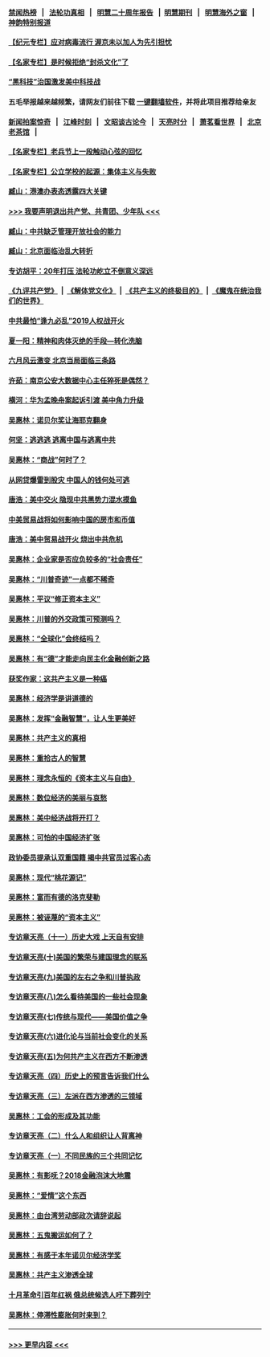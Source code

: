 #### [禁闻热榜](热点新闻.md?=0)  &nbsp;&nbsp;|&nbsp;&nbsp; [法轮功真相](https://github.com/gfw-breaker/truth/blob/master/README.md?=0) &nbsp;&nbsp;|&nbsp;&nbsp; [明慧二十周年报告](https://github.com/gfw-breaker/mh-reports/blob/master/README.md?=0) &nbsp;&nbsp;|&nbsp;&nbsp;[明慧期刊](https://github.com/gfw-breaker/mh-qikan) &nbsp;&nbsp;|&nbsp;&nbsp; [明慧海外之窗](https://github.com/gfw-breaker/mh-news/blob/master/README.md?=0) &nbsp;&nbsp;|&nbsp;&nbsp; [神韵特别报道](https://github.com/gfw-breaker/mh-news/blob/master/shenyun.md?=0)
#### [【纪元专栏】应对病毒流行 渥京未以加人为先引担忧](../pages/nsc423/n11875714.md?t=03040731) 
#### [【名家专栏】是时候拒绝“封杀文化”了](../pages/nsc423/n11814093.md?t=03040731) 
#### [“黑科技”治国激发美中科技战](../pages/nsc423/n11638056.md?t=03040731) 
#### 五毛举报越来越频繁，请网友们前往下载 [一键翻墙软件](https://github.com/gfw-breaker/ssr-accounts)，并将此项目推荐给亲友
#### [新闻拍案惊奇](https://github.com/gfw-breaker/banned-news/blob/master/pages/link4.md) &nbsp;&nbsp;|&nbsp;&nbsp; [江峰时刻](https://github.com/gfw-breaker/banned-news/blob/master/pages/link4.md) &nbsp;&nbsp;|&nbsp;&nbsp; [文昭谈古论今](https://github.com/gfw-breaker/banned-news/blob/master/pages/link4.md) &nbsp;&nbsp;|&nbsp;&nbsp; [天亮时分](https://github.com/gfw-breaker/banned-news/blob/master/pages/link4.md) &nbsp;&nbsp;|&nbsp;&nbsp; [萧茗看世界](https://github.com/gfw-breaker/banned-news/blob/master/pages/link4.md) &nbsp;&nbsp;|&nbsp;&nbsp; [北京老茶馆](https://github.com/gfw-breaker/banned-news/blob/master/pages/link4.md) &nbsp;&nbsp;|&nbsp;&nbsp; 
#### [【名家专栏】老兵节上一段触动心弦的回忆](../pages/nsc423/n11646016.md?t=03040731) 
#### [【名家专栏】公立学校的起源：集体主义与失败](../pages/nsc423/n11601833.md?t=03040731) 
#### [臧山：港澳办表态透露四大关键](../pages/nsc423/n11421628.md?t=03040731) 
#### [>>> 我要声明退出共产党、共青团、少年队 <<<](https://github.com/begood0513/goodnews/blob/master/quit/letter.md) 
#### [臧山：中共缺乏管理开放社会的能力](../pages/nsc423/n11407457.md?t=03040731) 
#### [臧山：北京面临治乱大转折](../pages/nsc423/n11406895.md?t=03040731) 
#### [专访胡平：20年打压 法轮功屹立不倒意义深远](../pages/nsc423/n11398800.md?t=03040731) 
#### [《九评共产党》](https://github.com/begood0513/9ping.md/blob/master/README.md) &nbsp;|&nbsp; [《解体党文化》](../../../../jtdwh.md/blob/master/README.md)  &nbsp;|&nbsp; [《共产主义的终极目的》](../../../../gczydzjmd.md/blob/master/README.md) &nbsp;|&nbsp; [《魔鬼在统治我们的世界》](../../../../mgztzwmdsj.md/blob/master/README.md) 
#### [中共最怕“逢九必乱”2019人权战开火](../pages/nsc423/n11385248.md?t=03040731) 
#### [夏一阳：精神和肉体灭绝的手段—转化洗脑](../pages/nsc423/n11368250.md?t=03040731) 
#### [六月风云激变 北京当局面临三条路](../pages/nsc423/n11313668.md?t=03040731) 
#### [许茹：南京公安大数据中心主任猝死是偶然？](../pages/nsc423/n11064744.md?t=03040731) 
#### [横河：华为孟晚舟案起诉引渡 美中角力升级](../pages/nsc423/n11027230.md?t=03040731) 
#### [吴惠林：诺贝尔奖让海耶克翻身](../pages/nsc423/n10890049.md?t=03040731) 
#### [何坚：逃逃逃 逃离中国与逃离中共](../pages/nsc423/n10592891.md?t=03040731) 
#### [吴惠林：“商战”何时了？](../pages/nsc423/n10573558.md?t=03040731) 
#### [从网贷爆雷到股灾 中国人的钱何处可逃](../pages/nsc423/n10572800.md?t=03040731) 
#### [唐浩：美中交火 隐现中共黑势力混水摸鱼](../pages/nsc423/n10544040.md?t=03040731) 
#### [中美贸易战将如何影响中国的房市和币值](../pages/nsc423/n10543697.md?t=03040731) 
#### [唐浩：美中贸易战开火 烧出中共危机](../pages/nsc423/n10540126.md?t=03040731) 
#### [吴惠林：企业家是否应负较多的“社会责任”](../pages/nsc423/n10535022.md?t=03040731) 
#### [吴惠林：“川普奇迹”一点都不稀奇](../pages/nsc423/n10512808.md?t=03040731) 
#### [吴惠林：平议“修正资本主义”](../pages/nsc423/n10495724.md?t=03040731) 
#### [吴惠林：川普的外交政策可预测吗？](../pages/nsc423/n10462387.md?t=03040731) 
#### [吴惠林：“全球化”会终结吗？](../pages/nsc423/n10452838.md?t=03040731) 
#### [吴惠林：有“德”才能走向民主化金融创新之路](../pages/nsc423/n10432292.md?t=03040731) 
#### [获奖作家：这共产主义是一种癌](../pages/nsc423/n10431541.md?t=03040731) 
#### [吴惠林：经济学是讲道德的](../pages/nsc423/n10398014.md?t=03040731) 
#### [吴惠林：发挥“金融智慧”，让人生更美好](../pages/nsc423/n10375019.md?t=03040731) 
#### [吴惠林：共产主义的真相](../pages/nsc423/n10351394.md?t=03040731) 
#### [吴惠林：重拾古人的智慧](../pages/nsc423/n10337691.md?t=03040731) 
#### [吴惠林：理念永恒的《资本主义与自由》](../pages/nsc423/n10316274.md?t=03040731) 
#### [吴惠林：数位经济的美丽与哀愁](../pages/nsc423/n10292946.md?t=03040731) 
#### [吴惠林：美中经济战将开打？](../pages/nsc423/n10258825.md?t=03040731) 
#### [吴惠林：可怕的中国经济扩张](../pages/nsc423/n10219147.md?t=03040731) 
#### [政协委员提承认双重国籍 揭中共官员过客心态](../pages/nsc423/n10208809.md?t=03040731) 
#### [吴惠林：现代“桃花源记”](../pages/nsc423/n10185234.md?t=03040731) 
#### [吴惠林：富而有德的洛克斐勒](../pages/nsc423/n10142264.md?t=03040731) 
#### [吴惠林：被诬蔑的“资本主义”](../pages/nsc423/n10124816.md?t=03040731) 
#### [专访章天亮（十一）历史大戏 上天自有安排](../pages/nsc423/n10094905.md?t=03040731) 
#### [专访章天亮(十)美国的繁荣与建国理念的联系](../pages/nsc423/n10094899.md?t=03040731) 
#### [专访章天亮(九)美国的左右之争和川普执政](../pages/nsc423/n10094889.md?t=03040731) 
#### [专访章天亮(八)怎么看待美国的一些社会现象](../pages/nsc423/n10094857.md?t=03040731) 
#### [专访章天亮(七)传统与现代——美国价值之争](../pages/nsc423/n10093140.md?t=03040731) 
#### [专访章天亮(六)进化论与当前社会变化的关系](../pages/nsc423/n10092036.md?t=03040731) 
#### [专访章天亮(五)为何共产主义在西方不断渗透](../pages/nsc423/n10083620.md?t=03040731) 
#### [专访章天亮（四）历史上的预言告诉我们什么](../pages/nsc423/n10083606.md?t=03040731) 
#### [专访章天亮（三）左派在西方渗透的三领域](../pages/nsc423/n10081115.md?t=03040731) 
#### [吴惠林：工会的形成及其功能](../pages/nsc423/n10080633.md?t=03040731) 
#### [专访章天亮（二）什么人和组织让人背离神](../pages/nsc423/n10076637.md?t=03040731) 
#### [专访章天亮（一）不同民族的三个共同记忆](../pages/nsc423/n10074188.md?t=03040731) 
#### [吴惠林：有影呒？2018金融泡沫大地震](../pages/nsc423/n10040534.md?t=03040731) 
#### [吴惠林：“爱情”这个东西](../pages/nsc423/n10019423.md?t=03040731) 
#### [吴惠林：由台湾劳动部政次请辞说起](../pages/nsc423/n9979679.md?t=03040731) 
#### [吴惠林：五鬼搬运如何了？](../pages/nsc423/n9925338.md?t=03040731) 
#### [吴惠林：有感于本年诺贝尔经济学奖](../pages/nsc423/n9871883.md?t=03040731) 
#### [吴惠林：共产主义渗透全球](../pages/nsc423/n9812748.md?t=03040731) 
#### [十月革命引百年红祸 俄总统候选人吁下葬列宁](../pages/nsc423/n9810182.md?t=03040731) 
#### [吴惠林：停滞性膨胀何时来到？](../pages/nsc423/n9764136.md?t=03040731) 

----
#### [ >>> 更早内容 <<< ](../indexes/nsc423-earlier.md)
